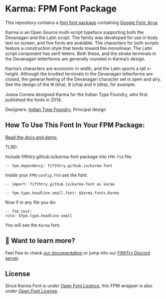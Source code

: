 # Karma: FPM Font Package

This repository contains a [fpm font package](https://fpm.dev/featured/fonts/) containing [Google Font: 
Arya](https://fonts.google.com/specimen/Karma/about).

Karma is an Open Source multi-script typeface supporting both the Devanagari and the Latin script. The family was developed for use in body text on screen, and five fonts are available. The characters for both scripts feature a construction style that tends toward the monolinear. The Latin script component has serif letters. Both these, and the stroke terminals in the Devanagari letterforms are generally rounded in Karma’s design.

Karma’s characters are economic in width, and the Latin sports a tall x-height. Although the knotted terminals in the Devanagari letterforms are closed, the general feeling of the Devanagari character set is open and airy. See the design of the ख (kha), छ (cha) and ध (dha), for example.

Joana Correia designed Karma for the Indian Type Foundry, who first published the fonts in 2014.


Designers: [Indian Type Foundry](http://www.indiantypefoundry.com/), Principal design

## How To Use This Font In Your FPM Package:

[Read the docs and demo](https://fifthtry.github.io/karma-font).

TLRD:

Include fifthtry.github.io/karma-font package into `FPM.ftd` file:

```ftd
-- fpm.dependency: fifthtry.github.io/karma-font
```

Inside your `FPM/config.ftd` use the font:

```ftd
-- import: fifthtry.github.io/karma-font as karma

-- fpm.type.headline-small.font: $karma.fonts.Karma
```

Now if in any file you do:

```ftd
-- ftd.text:
role: $fpm.type.headline-small
```

You will see the `Karma` font.

## 👀 Want to learn more?

Feel free to check [our documentation](https://fpm.dev/) or jump into our [FifthTry Discord 
server](https://discord.gg/bucrdvptYd).

## License

Since Karma Font is under [Open Font Licence](https://fonts.google.com/specimen/Arya/about), this FPM wrapper is also
under [Open Font License](LICENSE).





